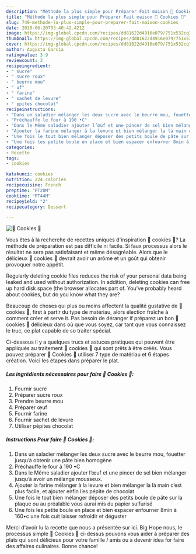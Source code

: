 ```yaml
---
description: "Méthode la plus simple pour Préparer Fait maison 🍪 Cookies 🍪"
title: "Méthode la plus simple pour Préparer Fait maison 🍪 Cookies 🍪"
slug: 749-methode-la-plus-simple-pour-preparer-fait-maison-cookies
date: 2020-06-20T03:40:42.421Z
image: https://img-global.cpcdn.com/recipes/dd81622d4916e079/751x532cq70/🍪-cookies-🍪-photo-principale-de-la-recette.jpg
thumbnail: https://img-global.cpcdn.com/recipes/dd81622d4916e079/751x532cq70/🍪-cookies-🍪-photo-principale-de-la-recette.jpg
cover: https://img-global.cpcdn.com/recipes/dd81622d4916e079/751x532cq70/🍪-cookies-🍪-photo-principale-de-la-recette.jpg
author: Augusta Garcia
ratingvalue: 3.9
reviewcount: 3
recipeingredient:
- " sucre"
- " sucre roux"
- " beurre mou"
- " uf"
- " farine"
- " sachet de levure"
- " ppites chocolat"
recipeinstructions:
- "Dans un saladier mélanger les deux sucre avec le beurre mou, fouetter jusqu’à obtenir une pâte bien homogène"
- "Préchauffe le four à 190 •C"
- "Dans le Même saladier ajouter l’œuf et une pincer de sel bien mélanger jusqu’à avoir un mélange mousseux."
- "Ajouter la farine mélanger à la levure et bien mélanger la là main c’est plus facile, et ajouter enfin l’es pépite de chocolat"
- "Une fois le tout bien mélanger déposer des petits boule de pâte sur la plaque ou au préalable vous aurai mis du papier sulfurisé"
- "Une fois les petite boule en place et bien espacer enfourner 8min à 160•c une fois cuit laisser refroidir et déguster"
categories:
- Recette
tags:
- cookies

katakunci: cookies 
nutrition: 224 calories
recipecuisine: French
preptime: "PT20M"
cooktime: "PT44M"
recipeyield: "2"
recipecategory: Dessert

---
```



![🍪 Cookies 🍪](https://img-global.cpcdn.com/recipes/dd81622d4916e079/751x532cq70/🍪-cookies-🍪-photo-principale-de-la-recette.jpg)

Vous êtes à la recherche de recettes uniques d'inspiration 🍪 cookies 🍪? La méthode de préparation est pas difficile ni facile. Si faux processus alors le résultat ne sera pas satisfaisant et même désagréable. Alors que le délicieux 🍪 cookies 🍪 devrait avoir un arôme et un goût qui obtenir provoquer notre appétit.

Regularly deleting cookie files reduces the risk of your personal data being leaked and used without authorization. In addition, deleting cookies can free up hard disk space (the browser allocates part of. You&#39;ve probably heard about cookies, but do you know what they are?

Beaucoup de choses qui plus ou moins affectent la qualité gustative de 🍪 cookies 🍪, first à partir du type de matériau, alors élection fraîche à comment créer et serve it. Pas besoin de déranger if préparez un bon 🍪 cookies 🍪 délicieux dans où que vous soyez, car tant que vous connaissez le truc, ce plat capable de so traiter spécial.


Ci-dessous il y a quelques trucs et astuces pratiques qui peuvent être appliqués au traitement 🍪 cookies 🍪 qui sont prêts à être créés. Vous pouvez préparer 🍪 Cookies 🍪 utiliser 7 type de matériau et 6 étapes création. Voici les étapes dans préparer le plat.

<!--inarticleads1-->

##### Les ingrédients nécessaires pour faire 🍪 Cookies 🍪:

1. Fournir  sucre
1. Préparer  sucre roux
1. Prendre  beurre mou
1. Préparer  œuf
1. Fournir  farine
1. Fournir  sachet de levure
1. Utiliser  pépites chocolat




<!--inarticleads2-->

##### Instructions Pour faire 🍪 Cookies 🍪:

1. Dans un saladier mélanger les deux sucre avec le beurre mou, fouetter jusqu’à obtenir une pâte bien homogène
1. Préchauffe le four à 190 •C
1. Dans le Même saladier ajouter l’œuf et une pincer de sel bien mélanger jusqu’à avoir un mélange mousseux.
1. Ajouter la farine mélanger à la levure et bien mélanger la là main c’est plus facile, et ajouter enfin l’es pépite de chocolat
1. Une fois le tout bien mélanger déposer des petits boule de pâte sur la plaque ou au préalable vous aurai mis du papier sulfurisé
1. Une fois les petite boule en place et bien espacer enfourner 8min à 160•c une fois cuit laisser refroidir et déguster





Merci d'avoir lu la recette que nous a présentée sur ici. Big Hope nous, le processus simple 🍪 Cookies 🍪 ci-dessus pouvons vous aider à préparer des plats qui sont délicieux pour votre famille / amis ou à devenir idea for faire des affaires culinaires. Bonne chance!
